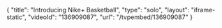 {
    "title": "Introducing Nike+ Basketball",
    "type": "solo",
    "layout": "iframe-static",
    "videoId": "136909087",
    "url": "\/tvpembed\/136909087"
}